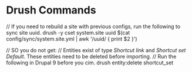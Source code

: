 # Drush Commands

// If you need to rebuild a site with previous configs, run the following to sync site uuid.
drush -y cset system.site uuid $(cat config/sync/system.site.yml | awk '/uuid/ { print $2 }')

// SO you do not get:
//  Entities exist of type <em class="placeholder">Shortcut link</em> and <em class="placeholder">Shortcut set</em> <em class="placeholder">Default</em>. These entities need to be deleted before importing.
// Run the following in Drupal 9 before you cim.
drush entity:delete shortcut_set